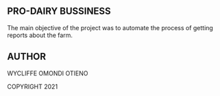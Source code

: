 ## PRO-DAIRY BUSSINESS
The main objective of the project was to
automate the process of getting reports about the farm.

## AUTHOR
WYCLIFFE OMONDI OTIENO

COPYRIGHT 2021
